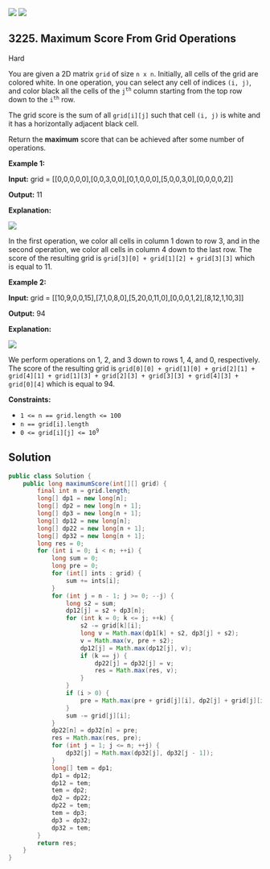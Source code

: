 [![](https://img.shields.io/github/stars/javadev/LeetCode-in-Java?label=Stars&style=flat-square)](https://github.com/javadev/LeetCode-in-Java)
[![](https://img.shields.io/github/forks/javadev/LeetCode-in-Java?label=Fork%20me%20on%20GitHub%20&style=flat-square)](https://github.com/javadev/LeetCode-in-Java/fork)

## 3225\. Maximum Score From Grid Operations

Hard

You are given a 2D matrix `grid` of size `n x n`. Initially, all cells of the grid are colored white. In one operation, you can select any cell of indices `(i, j)`, and color black all the cells of the <code>j<sup>th</sup></code> column starting from the top row down to the <code>i<sup>th</sup></code> row.

The grid score is the sum of all `grid[i][j]` such that cell `(i, j)` is white and it has a horizontally adjacent black cell.

Return the **maximum** score that can be achieved after some number of operations.

**Example 1:**

**Input:** grid = \[\[0,0,0,0,0],[0,0,3,0,0],[0,1,0,0,0],[5,0,0,3,0],[0,0,0,0,2]]

**Output:** 11

**Explanation:**

![](https://assets.leetcode.com/uploads/2024/05/11/one.png)

In the first operation, we color all cells in column 1 down to row 3, and in the second operation, we color all cells in column 4 down to the last row. The score of the resulting grid is `grid[3][0] + grid[1][2] + grid[3][3]` which is equal to 11.

**Example 2:**

**Input:** grid = \[\[10,9,0,0,15],[7,1,0,8,0],[5,20,0,11,0],[0,0,0,1,2],[8,12,1,10,3]]

**Output:** 94

**Explanation:**

![](https://assets.leetcode.com/uploads/2024/05/11/two-1.png)

We perform operations on 1, 2, and 3 down to rows 1, 4, and 0, respectively. The score of the resulting grid is `grid[0][0] + grid[1][0] + grid[2][1] + grid[4][1] + grid[1][3] + grid[2][3] + grid[3][3] + grid[4][3] + grid[0][4]` which is equal to 94.

**Constraints:**

*   `1 <= n == grid.length <= 100`
*   `n == grid[i].length`
*   <code>0 <= grid[i][j] <= 10<sup>9</sup></code>

## Solution

```java
public class Solution {
    public long maximumScore(int[][] grid) {
        final int n = grid.length;
        long[] dp1 = new long[n];
        long[] dp2 = new long[n + 1];
        long[] dp3 = new long[n + 1];
        long[] dp12 = new long[n];
        long[] dp22 = new long[n + 1];
        long[] dp32 = new long[n + 1];
        long res = 0;
        for (int i = 0; i < n; ++i) {
            long sum = 0;
            long pre = 0;
            for (int[] ints : grid) {
                sum += ints[i];
            }
            for (int j = n - 1; j >= 0; --j) {
                long s2 = sum;
                dp12[j] = s2 + dp3[n];
                for (int k = 0; k <= j; ++k) {
                    s2 -= grid[k][i];
                    long v = Math.max(dp1[k] + s2, dp3[j] + s2);
                    v = Math.max(v, pre + s2);
                    dp12[j] = Math.max(dp12[j], v);
                    if (k == j) {
                        dp22[j] = dp32[j] = v;
                        res = Math.max(res, v);
                    }
                }
                if (i > 0) {
                    pre = Math.max(pre + grid[j][i], dp2[j] + grid[j][i]);
                }
                sum -= grid[j][i];
            }
            dp22[n] = dp32[n] = pre;
            res = Math.max(res, pre);
            for (int j = 1; j <= n; ++j) {
                dp32[j] = Math.max(dp32[j], dp32[j - 1]);
            }
            long[] tem = dp1;
            dp1 = dp12;
            dp12 = tem;
            tem = dp2;
            dp2 = dp22;
            dp22 = tem;
            tem = dp3;
            dp3 = dp32;
            dp32 = tem;
        }
        return res;
    }
}
```